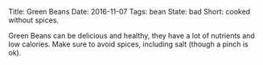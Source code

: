 Title: Green Beans
Date: 2016-11-07
Tags: bean
State: bad
Short: cooked without spices.

Green Beans can be delicious and healthy, they have a lot of nutrients and low calories. Make sure to avoid spices, including salt (though a pinch is ok).
